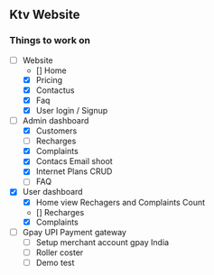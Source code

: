 ## Ktv Website 


### Things to work on

- [ ] Website
    - [] Home
    - [x] Pricing
    - [x] Contactus
    - [x] Faq
    - [x] User login / Signup
- [ ] Admin dashboard
    - [x] Customers 
    - [ ] Recharges
    - [x] Complaints 
    - [x] Contacs Email shoot
    - [x] Internet Plans CRUD
    - [ ] FAQ 
- [x] User dashboard
    - [x] Home view Rechagers and Complaints Count 
    - [] Recharges
    - [x] Complaints
- [ ] Gpay UPI Payment gateway
    - [ ] Setup merchant account gpay India
    - [ ] Roller coster
    - [ ] Demo test
